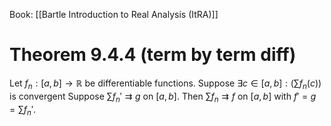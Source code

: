Book: [[Bartle Introduction to Real Analysis (ItRA)]]
# Theorem 9.4.4 (term by term diff)
Let $f_{n}:[a,b]\to \mathbb{R}$ be differentiable functions.
Suppose $\exists c\in[a,b]:\left( \sum f_{n}(c) \right)$ is convergent
Suppose $\sum f_{n}'\rightrightarrows g$ on $[a,b]$.
Then $\sum f_{n}\rightrightarrows f$ on $[a,b]$ with $f'=g=\sum f_{n}'$.